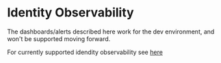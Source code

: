 # Identity Observability

The dashboards/alerts described here work for the dev environment, and won't be supported moving forward.

For currently supported idendity observability see [here](/infrastructure/k8s/common/id/observability)
